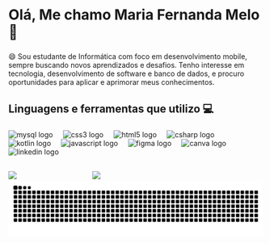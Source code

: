 <h1 align="left">Olá, Me chamo Maria Fernanda Melo 👋</h1>

###

<p align="left">😄 Sou estudante de Informática com foco em desenvolvimento mobile, sempre buscando novos aprendizados e desafios. Tenho interesse em tecnologia, desenvolvimento de software e banco de dados, e procuro oportunidades para aplicar e aprimorar meus conhecimentos.</p>

###

<h2 align="left">Linguagens e ferramentas que utilizo 💻</h2>

###

<div align="left">
  <img src="https://cdn.jsdelivr.net/gh/devicons/devicon/icons/mysql/mysql-original.svg" height="40" alt="mysql logo"  />
  <img width="12" />
  <img src="https://cdn.jsdelivr.net/gh/devicons/devicon/icons/css3/css3-original.svg" height="40" alt="css3 logo"  />
  <img width="12" />
  <img src="https://cdn.jsdelivr.net/gh/devicons/devicon/icons/html5/html5-original.svg" height="40" alt="html5 logo"  />
  <img width="12" />
  <img src="https://cdn.jsdelivr.net/gh/devicons/devicon/icons/csharp/csharp-original.svg" height="40" alt="csharp logo"  />
  <img width="12" />
  <img src="https://cdn.jsdelivr.net/gh/devicons/devicon/icons/kotlin/kotlin-original.svg" height="40" alt="kotlin logo"  />
  <img width="12" />
  <img src="https://cdn.jsdelivr.net/gh/devicons/devicon/icons/javascript/javascript-original.svg" height="40" alt="javascript logo"  />
  <img width="12" />
  <img src="https://cdn.jsdelivr.net/gh/devicons/devicon/icons/figma/figma-original.svg" height="40" alt="figma logo"  />
  <img width="12" />
  <img src="https://cdn.jsdelivr.net/gh/devicons/devicon/icons/canva/canva-original.svg" height="40" alt="canva logo"  />
  <img width="12" />
  <img src="https://cdn.jsdelivr.net/gh/devicons/devicon/icons/linkedin/linkedin-original.svg" height="40" alt="linkedin logo"  />
</div>

###

##

<div align="left">
  <img src="https://github-readme-streak-stats.herokuapp.com/?user=mafemelo&theme=midnight-purple&hide_border=false" width="48%" padding-right:100px />
  &nbsp;&nbsp;&nbsp;&nbsp;&nbsp;&nbsp;&nbsp;&nbsp;&nbsp;&nbsp;&nbsp;&nbsp;&nbsp;&nbsp;&nbsp;&nbsp;&nbsp;&nbsp;&nbsp;&nbsp;&nbsp;&nbsp;&nbsp;&nbsp;&nbsp;&nbsp;&nbsp;&nbsp;&nbsp;&nbsp;&nbsp;&nbsp;&nbsp;&nbsp;&nbsp;&nbsp;
  <img height="200"  src="https://media4.giphy.com/media/v1.Y2lkPTc5MGI3NjExbm1vcHIydnhqdWtidzVzdWx4c3VsaDd3cG5rejdnMjgwbWNrc3hxdCZlcD12MV9pbnRlcm5hbF9naWZfYnlfaWQmY3Q9cw/bLVTnQvgggksbDXs7S/giphy.gif"  />
</div>
<picture align="center">
  <source media="(prefers-color-scheme: dark)" srcset="https://raw.githubusercontent.com/mafemelo/mafemelo/output/github-contribution-grid-snake-dark.svg">
  <source media="(prefers-color-scheme: light)" srcset="https://raw.githubusercontent.com/mafemelo/mafemelo/output/github-contribution-grid-snake-dark.svg">
  <img align="center" alt="github contribution grid snake animation" src="https://raw.githubusercontent.com/mafemelo/mafemelo/output/github-contribution-grid-snake.svg">
</picture>

###

